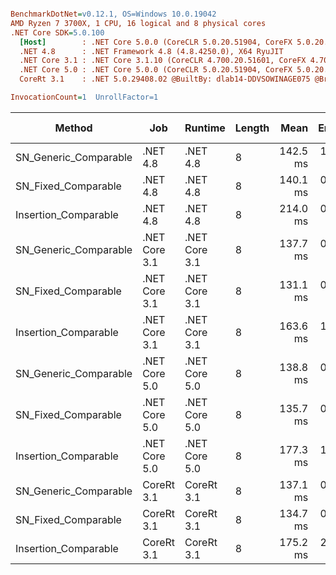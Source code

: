 ``` ini

BenchmarkDotNet=v0.12.1, OS=Windows 10.0.19042
AMD Ryzen 7 3700X, 1 CPU, 16 logical and 8 physical cores
.NET Core SDK=5.0.100
  [Host]        : .NET Core 5.0.0 (CoreCLR 5.0.20.51904, CoreFX 5.0.20.51904), X64 RyuJIT
  .NET 4.8      : .NET Framework 4.8 (4.8.4250.0), X64 RyuJIT
  .NET Core 3.1 : .NET Core 3.1.10 (CoreCLR 4.700.20.51601, CoreFX 4.700.20.51901), X64 RyuJIT
  .NET Core 5.0 : .NET Core 5.0.0 (CoreCLR 5.0.20.51904, CoreFX 5.0.20.51904), X64 RyuJIT
  CoreRt 3.1    : .NET 5.0.29408.02 @BuiltBy: dlab14-DDVSOWINAGE075 @Branch: master @Commit: 4ce1c21ac0d4d1a3b7f7a548214966f69ac9f199, X64 AOT

InvocationCount=1  UnrollFactor=1  

```
|                Method |           Job |       Runtime | Length |     Mean |   Error |  StdDev | Gen 0 | Gen 1 | Gen 2 | Allocated |
|---------------------- |-------------- |-------------- |------- |---------:|--------:|--------:|------:|------:|------:|----------:|
| SN_Generic_Comparable |      .NET 4.8 |      .NET 4.8 |      8 | 142.5 ms | 1.36 ms | 1.27 ms |     - |     - |     - |         - |
|   SN_Fixed_Comparable |      .NET 4.8 |      .NET 4.8 |      8 | 140.1 ms | 0.99 ms | 0.93 ms |     - |     - |     - |         - |
|  Insertion_Comparable |      .NET 4.8 |      .NET 4.8 |      8 | 214.0 ms | 0.70 ms | 0.62 ms |     - |     - |     - |         - |
| SN_Generic_Comparable | .NET Core 3.1 | .NET Core 3.1 |      8 | 137.7 ms | 0.50 ms | 0.47 ms |     - |     - |     - |         - |
|   SN_Fixed_Comparable | .NET Core 3.1 | .NET Core 3.1 |      8 | 131.1 ms | 0.62 ms | 0.58 ms |     - |     - |     - |         - |
|  Insertion_Comparable | .NET Core 3.1 | .NET Core 3.1 |      8 | 163.6 ms | 1.12 ms | 1.04 ms |     - |     - |     - |         - |
| SN_Generic_Comparable | .NET Core 5.0 | .NET Core 5.0 |      8 | 138.8 ms | 0.59 ms | 0.55 ms |     - |     - |     - |         - |
|   SN_Fixed_Comparable | .NET Core 5.0 | .NET Core 5.0 |      8 | 135.7 ms | 0.68 ms | 0.64 ms |     - |     - |     - |         - |
|  Insertion_Comparable | .NET Core 5.0 | .NET Core 5.0 |      8 | 177.3 ms | 1.16 ms | 1.08 ms |     - |     - |     - |         - |
| SN_Generic_Comparable |    CoreRt 3.1 |    CoreRt 3.1 |      8 | 137.1 ms | 0.30 ms | 0.27 ms |     - |     - |     - |         - |
|   SN_Fixed_Comparable |    CoreRt 3.1 |    CoreRt 3.1 |      8 | 134.7 ms | 0.43 ms | 0.38 ms |     - |     - |     - |         - |
|  Insertion_Comparable |    CoreRt 3.1 |    CoreRt 3.1 |      8 | 175.2 ms | 2.14 ms | 2.00 ms |     - |     - |     - |         - |
